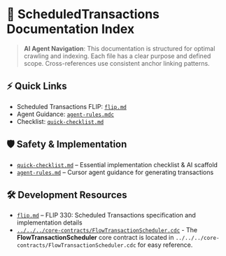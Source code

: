 # 📘 ScheduledTransactions Documentation Index

> **AI Agent Navigation**: This documentation is structured for optimal crawling and indexing. Each file has a clear purpose and defined scope. Cross-references use consistent anchor linking patterns.

## ⚡ Quick Links

- Scheduled Transactions FLIP: [`flip.md`](./flip.md)
- Agent Guidance: [`agent-rules.mdc`](./agent-rules.mdc)
- Checklist: [`quick-checklist.md`](./quick-checklist.md)

## 🛡️ Safety & Implementation

- [`quick-checklist.md`](./quick-checklist.md) – Essential implementation checklist & AI scaffold
- [`agent-rules.md`](./agent-rules.md) – Cursor agent guidance for generating transactions

## 🛠️ Development Resources

- [`flip.md`](./flip.md) – FLIP 330: Scheduled Transactions specification and implementation details
- [`../../../core-contracts/FlowTransactionScheduler.cdc`](../../../core-contracts/FlowTransactionScheduler.cdc) - The **FlowTransactionScheduler** core contract is located in `../../../core-contracts/FlowTransactionScheduler.cdc` for easy reference.
